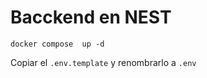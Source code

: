 # Bacckend en NEST

``` docker compose  up -d ```

Copiar el ```.env.template``` y renombrarlo a ```.env```